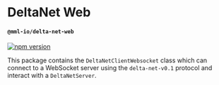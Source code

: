 # DeltaNet Web
#### `@mml-io/delta-net-web`

[![npm version](https://img.shields.io/npm/v/@mml-io/delta-net-web.svg?style=flat)](https://www.npmjs.com/package/@mml-io/delta-net-web)

This package contains the `DeltaNetClientWebsocket` class which can connect to a WebSocket server using the `delta-net-v0.1` protocol and interact with a `DeltaNetServer`.

